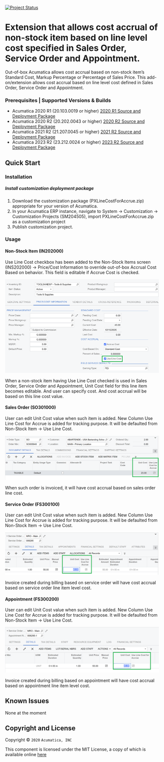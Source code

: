 [![Project Status](http://opensource.box.com/badges/active.svg)](http://opensource.box.com/badges)

Extension that allows cost accrual of non-stock item based on line level cost specified in Sales Order, Service Order and Appointment. 
==================================

Out-of-box Acumatica allows cost accrual based on non-stock item’s Standard Cost, Markup Percentage or Percentage of Sales Price. This add-on/extension allows cost accrual based on line level cost defined in Sales Order, Service Order and Appointment. 

### Prerequisites | Supported Versions & Builds ##
* Acumatica 2020 R1 (20.103.0019 or higher) [2020 R1 Source and Deployment Package](https://github.com/Acumatica/Acumatica-Cost-Accrual-basedon-LineCost/tree/2020R1)
* Acumatica 2020 R2 (20.202.0043 or higher) [2020 R2 Source and Deployment Package](https://github.com/Acumatica/Acumatica-Cost-Accrual-basedon-LineCost/tree/2020R2)
* Acumatica 2021 R2 (21.207.0045 or higher) [2021 R2 Source and Deployment Package](https://github.com/Acumatica/Acumatica-Cost-Accrual-basedon-LineCost/tree/2021R2)
* Acumatica 2023 R2 (23.212.0024 or higher) [2023 R2 Source and Deployment Package](https://github.com/Acumatica/Acumatica-Cost-Accrual-basedon-LineCost/tree/2023R2)

Quick Start
-----------

### Installation

##### Install customization deployment package
1. Download the customization package (PXLineCostForAccrue.zip) appropriate for your version of Acumatica.
2. In your Acumatica ERP instance, navigate to System -> Customization -> Customization Projects (SM204505), import PXLineCostForAccrue.zip as a customization project
3. Publish customization project.

### Usage

#### Non-Stock Item (IN202000)

Use Line Cost checkbox has been added to the Non-Stock Items screen (INS202000) -> Price/Cost Information to override out-of-box Accrual Cost Based on behavior. This field is editable if Accrue Cost is checked.

![Screenshot](/_ReadMeImages/IN202000.png)

When a non-stock item having Use Line Cost checked is used in Sales Order, Service Order and Appointment, Unit Cost field for this line item becomes editable. And user can specify cost. And cost accrual will be based on this line cost value.

#### Sales Order (SO301000)

User can edit Unit Cost value when such item is added. New Column Use Line Cost for Accrue is added for tracking purpose. It will be defaulted from Non-Stock Item -> Use Line Cost.

![Screenshot](/_ReadMeImages/SO301000.png)

When such order is invoiced, it will have cost accrual based on sales order line cost.

#### Service Order (FS300100)

User can edit Unit Cost value when such item is added. New Column Use Line Cost for Accrue is added for tracking purpose. It will be defaulted from Non-Stock Item -> Use Line Cost.

![Screenshot](/_ReadMeImages/FS300100.png)

Invoice created during billing based on service order will have cost accrual based on service order line item level cost.

#### Appointment (FS300200)

User can edit Unit Cost value when such item is added. New Column Use Line Cost for Accrue is added for tracking purpose. It will be defaulted from Non-Stock Item -> Use Line Cost.

![Screenshot](/_ReadMeImages/FS300200.png)

Invoice created during billing based on appointment will have cost accrual based on appointment line item level cost.

Known Issues
------------
None at the moment

## Copyright and License

Copyright © `2020` `Acumatica, INC`

This component is licensed under the MIT License, a copy of which is available online [here](LICENSE)
